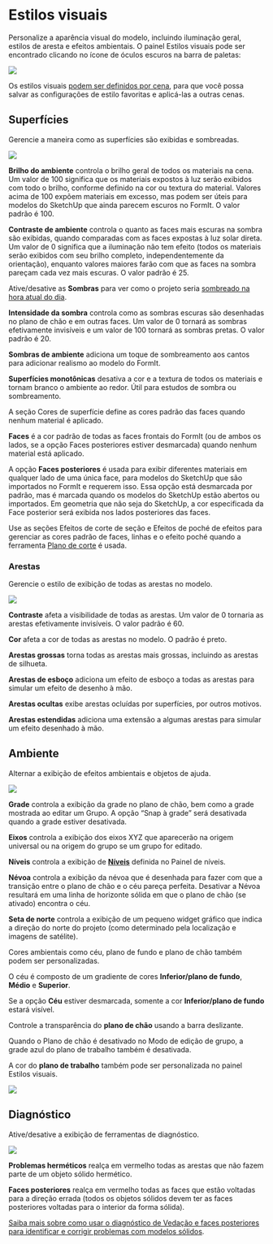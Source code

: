 # Estilos visuais

Personalize a aparência visual do modelo, incluindo iluminação geral, estilos de aresta e efeitos ambientais. O painel Estilos visuais pode ser encontrado clicando no ícone de óculos escuros na barra de paletas:

![](../.gitbook/assets/20200307-visual-styles-icon.png)

Os estilos visuais [podem ser definidos por cena](https://windows.help.formit.autodesk.com/building-the-farnsworth-house/visual-settings), para que você possa salvar as configurações de estilo favoritas e aplicá-las a outras cenas.

## Superfícies

Gerencie a maneira como as superfícies são exibidas e sombreadas.

![](<../.gitbook/assets/visual\_styles (1).png>)

**Brilho do ambiente** controla o brilho geral de todos os materiais na cena. Um valor de 100 significa que os materiais expostos à luz serão exibidos com todo o brilho, conforme definido na cor ou textura do material. Valores acima de 100 expõem materiais em excesso, mas podem ser úteis para modelos do SketchUp que ainda parecem escuros no FormIt. O valor padrão é 100.

**Contraste de ambiente** controla o quanto as faces mais escuras na sombra são exibidas, quando comparadas com as faces expostas à luz solar direta. Um valor de 0 significa que a iluminação não tem efeito (todos os materiais serão exibidos com seu brilho completo, independentemente da orientação), enquanto valores maiores farão com que as faces na sombra pareçam cada vez mais escuras. O valor padrão é 25.

Ative/desative as **Sombras** para ver como o projeto seria [sombreado na hora atual do dia](https://windows.help.formit.autodesk.com/v/brazilian-portuguese/tool-library/shadows).

**Intensidade da sombra** controla como as sombras escuras são desenhadas no plano de chão e em outras faces. Um valor de 0 tornará as sombras efetivamente invisíveis e um valor de 100 tornará as sombras pretas. O valor padrão é 20.

**Sombras de ambiente** adiciona um toque de sombreamento aos cantos para adicionar realismo ao modelo do FormIt.

**Superfícies monotônicas** desativa a cor e a textura de todos os materiais e tornam branco o ambiente ao redor. Útil para estudos de sombra ou sombreamento.

A seção Cores de superfície define as cores padrão das faces quando nenhum material é aplicado.

**Faces** é a cor padrão de todas as faces frontais do FormIt (ou de ambos os lados, se a opção Faces posteriores estiver desmarcada) quando nenhum material está aplicado.

A opção **Faces posteriores** é usada para exibir diferentes materiais em qualquer lado de uma única face, para modelos do SketchUp que são importados no FormIt e requerem isso. Essa opção está desmarcada por padrão, mas é marcada quando os modelos do SketchUp estão abertos ou importados. Em geometria que não seja do SketchUp, a cor especificada da Face posterior será exibida nos lados posteriores das faces.

Use as seções Efeitos de corte de seção e Efeitos de poché de efeitos para gerenciar as cores padrão de faces, linhas e o efeito poché quando a ferramenta [Plano de corte](section-planes.md) é usada.

### Arestas

Gerencie o estilo de exibição de todas as arestas no modelo.

![](../.gitbook/assets/edges.png)

**Contraste** afeta a visibilidade de todas as arestas. Um valor de 0 tornaria as arestas efetivamente invisíveis. O valor padrão é 60.

**Cor** afeta a cor de todas as arestas no modelo. O padrão é preto.

**Arestas grossas** torna todas as arestas mais grossas, incluindo as arestas de silhueta.

**Arestas de esboço** adiciona um efeito de esboço a todas as arestas para simular um efeito de desenho à mão.

**Arestas ocultas** exibe arestas ocluídas por superfícies, por outros motivos.

**Arestas estendidas** adiciona uma extensão a algumas arestas para simular um efeito desenhado à mão.

## Ambiente

Alternar a exibição de efeitos ambientais e objetos de ajuda.

![](../.gitbook/assets/visual-styles1.PNG)

**Grade** controla a exibição da grade no plano de chão, bem como a grade mostrada ao editar um Grupo. A opção “Snap à grade” será desativada quando a grade estiver desativada.

**Eixos** controla a exibição dos eixos XYZ que aparecerão na origem universal ou na origem do grupo se um grupo for editado.

**Níveis** controla a exibição de [**Níveis**](levels-and-area.md) definida no Painel de níveis.

**Névoa** controla a exibição da névoa que é desenhada para fazer com que a transição entre o plano de chão e o céu pareça perfeita. Desativar a Névoa resultará em uma linha de horizonte sólida em que o plano de chão (se ativado) encontra o céu.

**Seta de norte** controla a exibição de um pequeno widget gráfico que indica a direção do norte do projeto (como determinado pela localização e imagens de satélite).

Cores ambientais como céu, plano de fundo e plano de chão também podem ser personalizadas.

O céu é composto de um gradiente de cores **Inferior/plano de fundo**, **Médio** e **Superior**.

Se a opção **Céu** estiver desmarcada, somente a cor **Inferior/plano de fundo** estará visível.

Controle a transparência do **plano de chão** usando a barra deslizante.

Quando o Plano de chão é desativado no Modo de edição de grupo, a grade azul do plano de trabalho também é desativada.

A cor do **plano de trabalho** também pode ser personalizada no painel Estilos visuais.

![](<../.gitbook/assets/Visual styles - ground plane transparency.png>)

## Diagnóstico

Ative/desative a exibição de ferramentas de diagnóstico.

![](../.gitbook/assets/diagnostics.png)

**Problemas herméticos** realça em vermelho todas as arestas que não fazem parte de um objeto sólido hermético.

**Faces posteriores** realça em vermelho todas as faces que estão voltadas para a direção errada (todos os objetos sólidos devem ter as faces posteriores voltadas para o interior da forma sólida).

[Saiba mais sobre como usar o diagnóstico de Vedação e faces posteriores para identificar e corrigir problemas com modelos sólidos](https://formit.autodesk.com/blog/post/repairing-solid-models).
